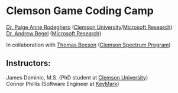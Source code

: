# Clemson Game Coding Camp
[Dr. Paige Anne Rodeghero](paigerodeghero.com) ([Clemson University](http://www.clemson.edu/)/[Microsoft Research](https://www.microsoft.com/en-us/research/))    
[Dr. Andrew Begel](https://andrewbegel.com/) ([Microsoft Research](http://www.clemson.edu/))    

In collaboration with [Thomas Beeson](https://www.clemson.edu/academics/studentaccess/contact-us.html) ([Clemson Spectrum Program](https://www.clemson.edu/academics/studentaccess/autism-transition.html))

## Instructors:
James Dominic, M.S. (PhD student at [Clemson University](http://www.clemson.edu/))       
Connor Phillis (Software Engineer at [KeyMark](https://www.keymarkinc.com/))
